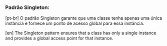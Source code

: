 ### Padrão Singleton:

[pt-br] O padrão Singleton garante que uma classe tenha apenas uma única instância e fornece um ponto de acesso global para essa instância.

[en] The Singleton pattern ensures that a class has only a single instance and provides a global access point for that instance.
